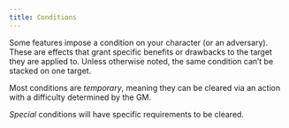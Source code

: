 ```yaml
---
title: Conditions
---
```

Some features impose a condition on your character (or an adversary). These are effects that grant specific benefits or drawbacks to the target they are applied to. Unless otherwise noted, the same condition can’t be stacked on one target.

Most conditions are *temporary*, meaning they can be cleared via an action with a difficulty determined by the GM.

*Special* conditions will have specific requirements to be cleared.